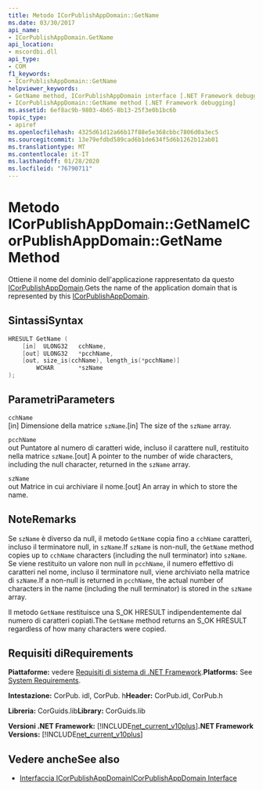 ```yaml
---
title: Metodo ICorPublishAppDomain::GetName
ms.date: 03/30/2017
api_name:
- ICorPublishAppDomain.GetName
api_location:
- mscordbi.dll
api_type:
- COM
f1_keywords:
- ICorPublishAppDomain::GetName
helpviewer_keywords:
- GetName method, ICorPublishAppDomain interface [.NET Framework debugging]
- ICorPublishAppDomain::GetName method [.NET Framework debugging]
ms.assetid: 6ef8ac9b-9803-4b65-8b13-25f3e0b1bc6b
topic_type:
- apiref
ms.openlocfilehash: 4325d61d12a66b17f88e5e368cbbc7806d0a3ec5
ms.sourcegitcommit: 13e79efdbd589cad6b1de634f5d6b1262b12ab01
ms.translationtype: MT
ms.contentlocale: it-IT
ms.lasthandoff: 01/28/2020
ms.locfileid: "76790711"
---
```

# <a name="icorpublishappdomaingetname-method"></a><span data-ttu-id="8b836-102">Metodo ICorPublishAppDomain::GetName</span><span class="sxs-lookup"><span data-stu-id="8b836-102">ICorPublishAppDomain::GetName Method</span></span>
<span data-ttu-id="8b836-103">Ottiene il nome del dominio dell'applicazione rappresentato da questo [ICorPublishAppDomain](icorpublishappdomain-interface.md).</span><span class="sxs-lookup"><span data-stu-id="8b836-103">Gets the name of the application domain that is represented by this [ICorPublishAppDomain](icorpublishappdomain-interface.md).</span></span>  
  
## <a name="syntax"></a><span data-ttu-id="8b836-104">Sintassi</span><span class="sxs-lookup"><span data-stu-id="8b836-104">Syntax</span></span>  
  
```cpp  
HRESULT GetName (  
    [in]  ULONG32   cchName,   
    [out] ULONG32   *pcchName,  
    [out, size_is(cchName), length_is(*pcchName)]   
        WCHAR       *szName  
);  
```  
  
## <a name="parameters"></a><span data-ttu-id="8b836-105">Parametri</span><span class="sxs-lookup"><span data-stu-id="8b836-105">Parameters</span></span>  
 `cchName`  
 <span data-ttu-id="8b836-106">[in] Dimensione della matrice `szName`.</span><span class="sxs-lookup"><span data-stu-id="8b836-106">[in] The size of the `szName` array.</span></span>  
  
 `pcchName`  
 <span data-ttu-id="8b836-107">out Puntatore al numero di caratteri wide, incluso il carattere null, restituito nella matrice `szName`.</span><span class="sxs-lookup"><span data-stu-id="8b836-107">[out] A pointer to the number of wide characters, including the null character, returned in the `szName` array.</span></span>  
  
 `szName`  
 <span data-ttu-id="8b836-108">out Matrice in cui archiviare il nome.</span><span class="sxs-lookup"><span data-stu-id="8b836-108">[out] An array in which to store the name.</span></span>  
  
## <a name="remarks"></a><span data-ttu-id="8b836-109">Note</span><span class="sxs-lookup"><span data-stu-id="8b836-109">Remarks</span></span>  
 <span data-ttu-id="8b836-110">Se `szName` è diverso da null, il metodo `GetName` copia fino a `cchName` caratteri, incluso il terminatore null, in `szName`.</span><span class="sxs-lookup"><span data-stu-id="8b836-110">If `szName` is non-null, the `GetName` method copies up to `cchName` characters (including the null terminator) into `szName`.</span></span> <span data-ttu-id="8b836-111">Se viene restituito un valore non null in `pcchName`, il numero effettivo di caratteri nel nome, incluso il terminatore null, viene archiviato nella matrice di `szName`.</span><span class="sxs-lookup"><span data-stu-id="8b836-111">If a non-null is returned in `pcchName`, the actual number of characters in the name (including the null terminator) is stored in the `szName` array.</span></span>  
  
 <span data-ttu-id="8b836-112">Il metodo `GetName` restituisce una S_OK HRESULT indipendentemente dal numero di caratteri copiati.</span><span class="sxs-lookup"><span data-stu-id="8b836-112">The `GetName` method returns an S_OK HRESULT regardless of how many characters were copied.</span></span>  
  
## <a name="requirements"></a><span data-ttu-id="8b836-113">Requisiti di</span><span class="sxs-lookup"><span data-stu-id="8b836-113">Requirements</span></span>  
 <span data-ttu-id="8b836-114">**Piattaforme:** vedere [Requisiti di sistema di .NET Framework](../../../../docs/framework/get-started/system-requirements.md).</span><span class="sxs-lookup"><span data-stu-id="8b836-114">**Platforms:** See [System Requirements](../../../../docs/framework/get-started/system-requirements.md).</span></span>  
  
 <span data-ttu-id="8b836-115">**Intestazione:** CorPub. idl, CorPub. h</span><span class="sxs-lookup"><span data-stu-id="8b836-115">**Header:** CorPub.idl, CorPub.h</span></span>  
  
 <span data-ttu-id="8b836-116">**Libreria:** CorGuids.lib</span><span class="sxs-lookup"><span data-stu-id="8b836-116">**Library:** CorGuids.lib</span></span>  
  
 <span data-ttu-id="8b836-117">**Versioni .NET Framework:** [!INCLUDE[net_current_v10plus](../../../../includes/net-current-v10plus-md.md)]</span><span class="sxs-lookup"><span data-stu-id="8b836-117">**.NET Framework Versions:** [!INCLUDE[net_current_v10plus](../../../../includes/net-current-v10plus-md.md)]</span></span>  
  
## <a name="see-also"></a><span data-ttu-id="8b836-118">Vedere anche</span><span class="sxs-lookup"><span data-stu-id="8b836-118">See also</span></span>

- [<span data-ttu-id="8b836-119">Interfaccia ICorPublishAppDomain</span><span class="sxs-lookup"><span data-stu-id="8b836-119">ICorPublishAppDomain Interface</span></span>](icorpublishappdomain-interface.md)
